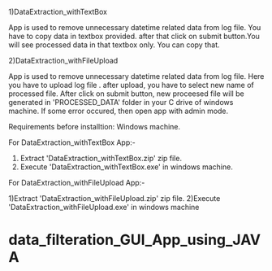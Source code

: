 
1)DataExtraction_withTextBox

App is used to remove unnecessary datetime related data from log file. You have to copy data in textbox provided. after that click on submit button.You will see processed data in that textbox only. You can copy that. 

2)DataExtraction_withFileUpload

App is used to remove unnecessary datetime related data from log file. Here you have to upload log file . after upload, you have to select new name of processed file. After click on submit button, new proceesed file will be generated in 'PROCESSED_DATA' folder in your C drive of windows machine. If some error occured, then open app with admin mode.

Requirements before installtion:
Windows machine.


For DataExtraction_withTextBox App:-

1) Extract 'DataExtraction_withTextBox.zip' zip file.
2) Execute 'DataExtraction_withTextBox.exe' in windows machine.


For DataExtraction_withFileUpload App:-

1)Extract 'DataExtraction_withFileUpload.zip' zip file.
2)Execute 'DataExtraction_withFileUpload.exe' in windows machine
# data_filteration_GUI_App_using_JAVA
